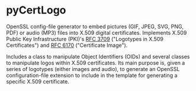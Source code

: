 # pyCertLogo
OpenSSL config-file generator to embed pictures (GIF, JPEG, SVG, PNG, PDF) or audio (MP3) files into X.509 digital certificates.
Implements X.509 Public Key Infrastructure (PKI)'s [RFC 3709]([https://](https://www.rfc-editor.org/rfc/rfc3709)) ("Logotypes in X.509 Certificates") and [RFC 6170](https://www.rfc-editor.org/rfc/rfc6170) ("Certificate Image").

Includes a class to manipulate Object Identifiers (OIDs) and several classes to manipulate logos within X.509 certificates.
Its main purpose is, given a series of logotypes (either images and audio), to generate an OpenSSL configuration-file extension to include in the template for generating a specific X.509 certificate.

